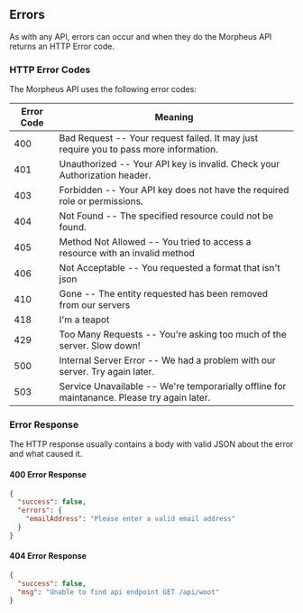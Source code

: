 ## Errors

As with any API, errors can occur and when they do the Morpheus API returns an HTTP Error code.

### HTTP Error Codes

The Morpheus API uses the following error codes:

Error Code | Meaning
---------- | -------
400 | Bad Request -- Your request failed. It may just require you to pass more information.
401 | Unauthorized -- Your API key is invalid. Check your Authorization header.
403 | Forbidden -- Your API key does not have the required role or permissions.
404 | Not Found -- The specified resource could not be found.
405 | Method Not Allowed -- You tried to access a resource with an invalid method
406 | Not Acceptable -- You requested a format that isn't json
410 | Gone -- The entity requested has been removed from our servers
418 | I'm a teapot
429 | Too Many Requests -- You're asking too much of the server. Slow down!
500 | Internal Server Error -- We had a problem with our server. Try again later.
503 | Service Unavailable -- We're temporarially offline for maintanance. Please try again later.

### Error Response

The HTTP response usually contains a body with valid JSON about the error and what caused it.

#### 400 Error Response

```json
{
  "success": false,
  "errors": {
    "emailAddress": "Please enter a valid email address"
  }
}
```

#### 404 Error Response

```json
{
  "success": false,
  "msg": "Unable to find api endpoint GET /api/woot"
}
```
